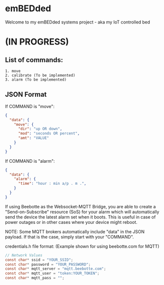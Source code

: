 # emBEDded

Welcome to my emBEDded systems project - aka my IoT controlled bed

# (IN PROGRESS)


## List of commands:

    1. move
    2. calibrate (To be implemented)
    3. alarm (To be implemented)

## JSON Format

If COMMAND is "move":

```json
{
  "data": {
    "move": {
      "dir": "up OR down",
      "mod": "seconds OR percent",
      "amt": "VALUE"
    }
  }
}
```

If COMMAND is "alarm":

```json
{
  "data": {
    "alarm": {
      "time": "hour : min a/p . m .",
    }
  }
}
```

If using Beebotte as the Websocket-MQTT Bridge, you are able to create a "Send-on-Subscribe" resource (SoS) for your alarm which will automatically send the device the latest alarm set when it boots. This is useful in case of power outages or in other cases where your device might reboot.

NOTE: Some MQTT brokers automatically include "data" in the JSON payload. If that is the case, simply start with your "COMMAND".


credentials.h file format:
(Example shown for using beebotte.com for MQTT)
```C
// Network Values
const char* ssid = "YOUR_SSID";
const char* password = "YOUR_PASSWORD";
const char* mqtt_server = "mqtt.beebotte.com";
const char* mqtt_user = "token:YOUR_TOKEN";
const char* mqtt_pass = "";
```